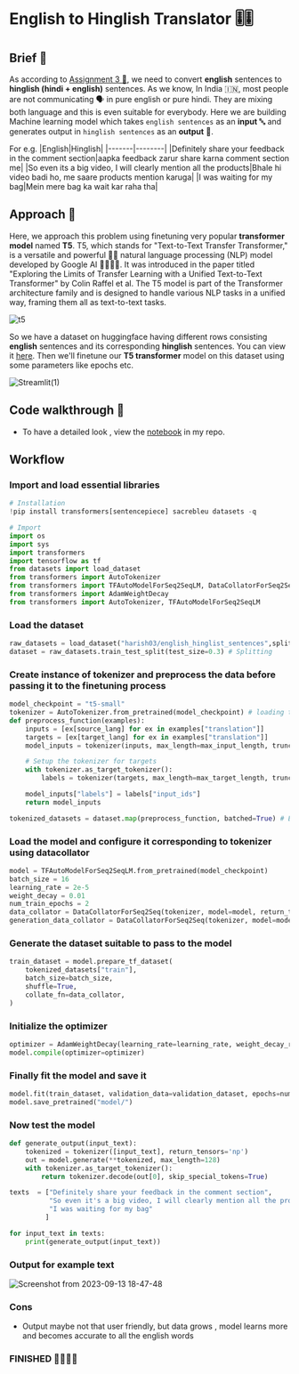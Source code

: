 # English to Hinglish Translator 🎚️🎚️

## Brief 🚀

As according to [Assignment 3 📰](https://ansoncareers.notion.site/AI-ML-Challenge-cc150a48f27f487ab81ba8054c9bd5dd), we need to convert **english** sentences to **hinglish (hindi + english)** sentences. As we know, In India 🇮🇳, most people are not communicating 🗣️ in pure english or pure hindi. They are mixing both language and this is even suitable for everybody. Here we are building Machine learning model which takes `english sentences` as an **input** 🔤 and generates output in `hinglish sentences` as an **output** 🔣. 

For e.g. 
|English|Hinglish|
|-------|--------|
|Definitely share your feedback in the comment section|aapka feedback zarur share karna comment section me|
|So even its a big video, I will clearly mention all the products|Bhale hi video badi ho, me saare products mention karuga|
|I was waiting for my bag|Mein mere bag ka wait kar raha tha|

## Approach 🚀

Here, we approach this problem using finetuning very popular **transformer model** named **T5**. T5, which stands for "Text-to-Text Transfer Transformer," is a versatile and powerful 🔋🔋 natural language processing (NLP) model developed by Google AI 😶‍🌫️😶‍🌫️. It was introduced in the paper titled "Exploring the Limits of Transfer Learning with a Unified Text-to-Text Transformer" by Colin Raffel et al. The T5 model is part of the Transformer architecture family and is designed to handle various NLP tasks in a unified way, framing them all as text-to-text tasks.

![t5](https://github.com/Hg03/english-to-hinglish-translator/assets/69637720/254650b0-e180-41c9-b54a-4fe7f040f472)

So we have a dataset on huggingface having different rows consisting **english** sentences and its corresponding **hinglish** sentences. You can view it [here](https://huggingface.co/datasets/harish03/english_hinglist_sentences). Then we'll finetune our **T5 transformer** model on this dataset using some parameters like epochs etc.

![Streamlit(1)](https://github.com/Hg03/english-to-hinglish-translator/assets/69637720/67c6fdbe-16b7-434d-9daa-62a43f242c57)

## Code walkthrough 🚀

- To have a detailed look , view the [notebook](https://github.com/Hg03/english-to-hinglish-translator/blob/main/experimentation_notebook/english-to-hinglish-translation.ipynb) in my repo.

## Workflow

### Import and load essential libraries

```python
# Installation
!pip install transformers[sentencepiece] sacrebleu datasets -q
```

```python
# Import 
import os
import sys
import transformers
import tensorflow as tf
from datasets import load_dataset
from transformers import AutoTokenizer
from transformers import TFAutoModelForSeq2SeqLM, DataCollatorForSeq2Seq, AutoModelForSeq2SeqLM
from transformers import AdamWeightDecay
from transformers import AutoTokenizer, TFAutoModelForSeq2SeqLM
```

### Load the dataset

```python
raw_datasets = load_dataset("harish03/english_hinglist_sentences",split='train') # loading
dataset = raw_datasets.train_test_split(test_size=0.3) # Splitting
```

### Create instance of tokenizer and preprocess the data before passing it to the finetuning process

```python
model_checkpoint = "t5-small"
tokenizer = AutoTokenizer.from_pretrained(model_checkpoint) # loading the tokenizer
def preprocess_function(examples):
    inputs = [ex[source_lang] for ex in examples["translation"]]
    targets = [ex[target_lang] for ex in examples["translation"]]
    model_inputs = tokenizer(inputs, max_length=max_input_length, truncation=True)

    # Setup the tokenizer for targets
    with tokenizer.as_target_tokenizer():
        labels = tokenizer(targets, max_length=max_target_length, truncation=True)

    model_inputs["labels"] = labels["input_ids"]
    return model_inputs

tokenized_datasets = dataset.map(preprocess_function, batched=True) # Encoding the dataset
```

### Load the model and configure it corresponding to tokenizer using datacollator

```python
model = TFAutoModelForSeq2SeqLM.from_pretrained(model_checkpoint)
batch_size = 16
learning_rate = 2e-5
weight_decay = 0.01
num_train_epochs = 2
data_collator = DataCollatorForSeq2Seq(tokenizer, model=model, return_tensors="tf")
generation_data_collator = DataCollatorForSeq2Seq(tokenizer, model=model, return_tensors="tf", pad_to_multiple_of=128)

```

### Generate the dataset suitable to pass to the model 

```python
train_dataset = model.prepare_tf_dataset(
    tokenized_datasets["train"],
    batch_size=batch_size,
    shuffle=True,
    collate_fn=data_collator,
)
```

### Initialize the optimizer

```python
optimizer = AdamWeightDecay(learning_rate=learning_rate, weight_decay_rate=weight_decay)
model.compile(optimizer=optimizer)
```

### Finally fit the model and save it

```python
model.fit(train_dataset, validation_data=validation_dataset, epochs=num_train_epochs)
model.save_pretrained("model/")
```

### Now test the model

```python
def generate_output(input_text):
    tokenized = tokenizer([input_text], return_tensors='np')
    out = model.generate(**tokenized, max_length=128)
    with tokenizer.as_target_tokenizer():
        return tokenizer.decode(out[0], skip_special_tokens=True)

texts  = ["Definitely share your feedback in the comment section",
          "So even it's a big video, I will clearly mention all the products",
          "I was waiting for my bag"
         ]

for input_text in texts:
    print(generate_output(input_text))
```

### Output for example text
![Screenshot from 2023-09-13 18-47-48](https://github.com/Hg03/english-to-hinglish-translator/assets/69637720/350e8da8-1920-4e51-a593-e4b4c6505a19)

### Cons 

- Output maybe not that user friendly, but data grows , model learns more and becomes accurate to all the english words

### FINISHED 🎉🎉🎉🎉








